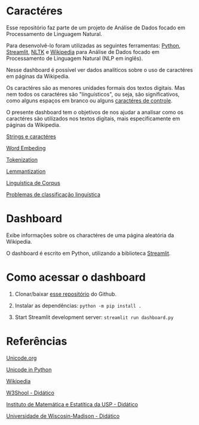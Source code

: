 # Caractéres

Esse repositório faz parte de um projeto de Análise de Dados focado em Processamento de Linguagem Natural.

Para desenvolvê-lo foram utilizadas as seguintes ferramentas: [Python](https://www.python.org/), [Streamlit](https://streamlit.io/), [NLTK](https://www.nltk.org/) e [Wikipedia](https://wikipedia.readthedocs.io/en/latest/) para Análise de Dados focado em Processamento de Linguagem Natural (NLP em inglês).

Nesse dashboard é possível ver dados analíticos sobre o uso de caractéres em páginas da Wikipedia.

Os caractéres são as menores unidades formais dos textos digitais. Mas nem todos os caractéres são "línguísticos", ou seja, são significativos, como alguns espaços em branco ou alguns [caractéres de controle](https://pt.wikipedia.org/wiki/Caractere_de_controle).

O presente dashboard tem o objetivos de nos ajudar a analísar como os caractéres são utilizados nos textos digitais, mais especificamente em páginas da Wikipedia.

[Strings e caractéres]()

[Word Embeding]()

[Tokenization]()

[Lemmantization]()

[Linguística de Corpus]()

[Problemas de classificação linguística]()

# Dashboard

Exibe informações sobre os charactéres de uma página aleatória da Wikipedia.

O dashboard é escrito em Python, utilizando a biblioteca [Streamlit](https://streamlit.io/).

# Como acessar o dashboard

1. Clonar/baixar [esse repositório](https://github.com/ti-a-go/characters-dashboard) do Github.

2. Instalar as dependências: `python -m pip install .`

3. Start Streamlit development server: `streamlit run dashboard.py`


# Referências

[Unicode.org](https://home.unicode.org/)

[Unicode in Python](https://docs.python.org/3/howto/unicode.html)

[Wikipedia](https://en.wikipedia.org/wiki/Unicode)

[W3Shool - Didático](https://www.w3schools.com/charsets/ref_html_utf8.asp)

[Instituto de Matemática e Estatítica da USP - Didático](https://www.ime.usp.br/~pf/algorithms/appendices/unicode.html)

[Universidade de Wiscosin-Madison - Didático](https://www.ssec.wisc.edu/~tomw/java/unicode.html)
